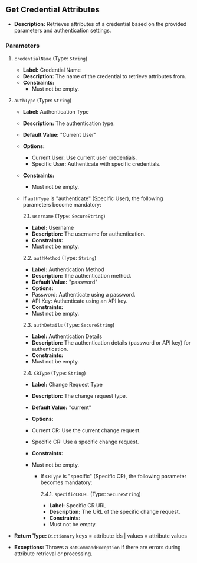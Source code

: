 ## Get Credential Attributes

- **Description:** Retrieves attributes of a credential based on the provided parameters and authentication
  settings.

### Parameters

1. `credentialName` (Type: `String`)
    - **Label:** Credential Name
    - **Description:** The name of the credential to retrieve attributes from.
    - **Constraints:**
        - Must not be empty.

2. `authType` (Type: `String`)
    - **Label:** Authentication Type
    - **Description:** The authentication type.
    - **Default Value:** "Current User"
    - **Options:**
        - Current User: Use current user credentials.
        - Specific User: Authenticate with specific credentials.
    - **Constraints:**
        - Must not be empty.

    - If `authType` is "authenticate" (Specific User), the following parameters become mandatory:

      2.1. `username` (Type: `SecureString`)
        - **Label:** Username
        - **Description:** The username for authentication.
        - **Constraints:**
        - Must not be empty.

      2.2. `authMethod` (Type: `String`)
        - **Label:** Authentication Method
        - **Description:** The authentication method.
        - **Default Value:** "password"
        - **Options:**
        - Password: Authenticate using a password.
        - API Key: Authenticate using an API key.
        - **Constraints:**
        - Must not be empty.

      2.3. `authDetails` (Type: `SecureString`)
        - **Label:** Authentication Details
        - **Description:** The authentication details (password or API key) for authentication.
        - **Constraints:**
        - Must not be empty.

      2.4. `CRType` (Type: `String`)
        - **Label:** Change Request Type
        - **Description:** The change request type.
        - **Default Value:** "current"
        - **Options:**
        - Current CR: Use the current change request.
        - Specific CR: Use a specific change request.
        - **Constraints:**
        - Must not be empty.

            - If `CRType` is "specific" (Specific CR), the following parameter becomes mandatory:

              2.4.1. `specificCRURL` (Type: `SecureString`)
                - **Label:** Specific CR URL
                - **Description:** The URL of the specific change request.
                - **Constraints:**
                - Must not be empty.

- **Return Type:** `Dictionary` keys = attribute ids | values = attribute values

- **Exceptions:** Throws a `BotCommandException` if there are errors during attribute retrieval or processing.
